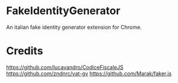 # FakeIdentityGenerator
An italian fake identity generator extension for Chrome.

# Credits
https://github.com/lucavandro/CodiceFiscaleJS
https://github.com/zndnrc/vat-gv
https://github.com/Marak/faker.js
